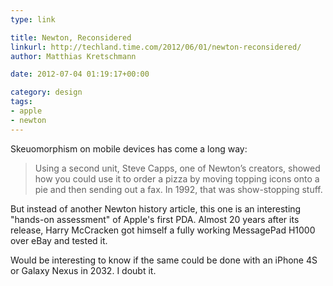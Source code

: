 ```yaml
---
type: link

title: Newton, Reconsidered
linkurl: http://techland.time.com/2012/06/01/newton-reconsidered/
author: Matthias Kretschmann

date: 2012-07-04 01:19:17+00:00

category: design
tags:
- apple
- newton
---
```


Skeuomorphism on mobile devices has come a long way:

> Using a second unit, Steve Capps, one of Newton’s creators, showed how you could use it to order a pizza by moving topping icons onto a pie and then sending out a fax. In 1992, that was show-stopping stuff.

But instead of another Newton history article, this one is an interesting "hands-on assessment" of Apple's first PDA. Almost 20 years after its release, Harry McCracken got himself a fully working MessagePad H1000 over eBay and tested it.

Would be interesting to know if the same could be done with an iPhone 4S or Galaxy Nexus in 2032. I doubt it.
